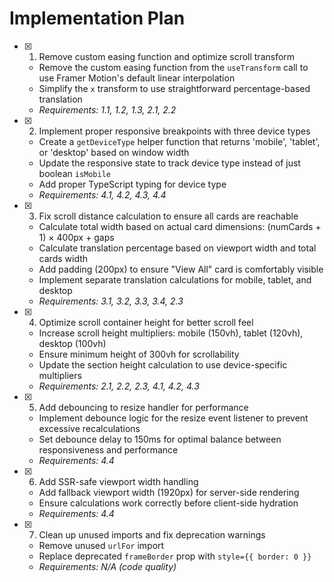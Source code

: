 # Implementation Plan

- [x] 1. Remove custom easing function and optimize scroll transform
  - Remove the custom easing function from the `useTransform` call to use Framer Motion's default linear interpolation
  - Simplify the `x` transform to use straightforward percentage-based translation
  - _Requirements: 1.1, 1.2, 1.3, 2.1, 2.2_

- [x] 2. Implement proper responsive breakpoints with three device types
  - Create a `getDeviceType` helper function that returns 'mobile', 'tablet', or 'desktop' based on window width
  - Update the responsive state to track device type instead of just boolean `isMobile`
  - Add proper TypeScript typing for device type
  - _Requirements: 4.1, 4.2, 4.3, 4.4_

- [x] 3. Fix scroll distance calculation to ensure all cards are reachable
  - Calculate total width based on actual card dimensions: (numCards + 1) × 400px + gaps
  - Calculate translation percentage based on viewport width and total cards width
  - Add padding (200px) to ensure "View All" card is comfortably visible
  - Implement separate translation calculations for mobile, tablet, and desktop
  - _Requirements: 3.1, 3.2, 3.3, 3.4, 2.3_

- [x] 4. Optimize scroll container height for better scroll feel
  - Increase scroll height multipliers: mobile (150vh), tablet (120vh), desktop (100vh)
  - Ensure minimum height of 300vh for scrollability
  - Update the section height calculation to use device-specific multipliers
  - _Requirements: 2.1, 2.2, 2.3, 4.1, 4.2, 4.3_

- [x] 5. Add debouncing to resize handler for performance
  - Implement debounce logic for the resize event listener to prevent excessive recalculations
  - Set debounce delay to 150ms for optimal balance between responsiveness and performance
  - _Requirements: 4.4_

- [x] 6. Add SSR-safe viewport width handling
  - Add fallback viewport width (1920px) for server-side rendering
  - Ensure calculations work correctly before client-side hydration
  - _Requirements: 4.4_

- [x] 7. Clean up unused imports and fix deprecation warnings
  - Remove unused `urlFor` import
  - Replace deprecated `frameBorder` prop with `style={{ border: 0 }}`
  - _Requirements: N/A (code quality)_
